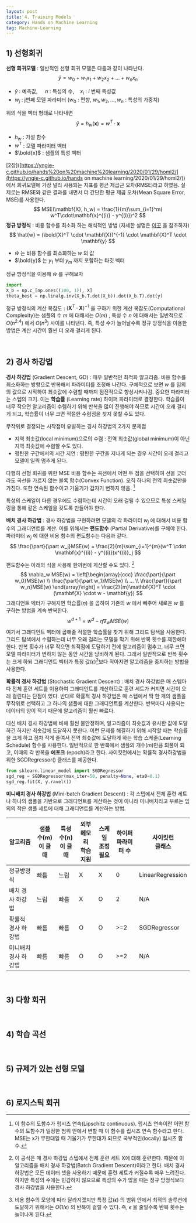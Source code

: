 ```yaml
---
layout: post
title: 4. Training Models
category: Hands on Machine Learning
tag: Machine-Learning
---
```


 

## 1) 선형회귀 

**선형 회귀모델** : 일반적인 선형 회귀 모델은 다음과 같이 나타난다.
$$
\hat{y} = w_0 + w_1x_1 + w_2x_2 + ... + w_nx_n
$$

- $\hat{y}$ : 예측값, $\quad n$ : 특성의 수,$\quad x_i$ : $i$ 번째 특성값
- $w_j$ : j번째 모델 파라미터 ($w_0$ : 편향,    $w_1, w_2, ... , w_n$ : 특성의 가중치)

위의 식을 벡터 형태로 나타내면
$$
\hat{y} = h_w(\mathbf{x}) =  w^T \cdot{\mathbf{x}}
$$

- $h_w$ : 가설 함수
- $w^T$ : 모델 파라미터 벡터
- $\bold{x}$ : 샘플의 특성 벡터

[2장]([https://yngie-c.github.io/hands%20on%20machine%20learning/2020/01/29/homl2/](https://yngie-c.github.io/hands on machine learning/2020/01/29/homl2/)) 에서 회귀모델에 가장 널리 사용되는 지표를 평균 제곱근 오차(RMSE)라고 하였음. 실제로는 RMSE와 같은 결과를 내면서 더 간단한 평균 제곱 오차(Mean Square Error, MSE)를 사용한다.
$$
MSE(\mathbf{X}, h_w) = \frac{1}{m}\sum_{i=1}^m( w^T\cdot\mathbf{x}^{(i)} - y^{(i)})^2
$$
**정규 방정식** : 비용 함수를 최소화 하는 해석적인 방법 (자세한 설명은 [이곳]([https://ko.wikipedia.org/wiki/%EC%B5%9C%EC%86%8C%EC%A0%9C%EA%B3%B1%EB%B2%95#%EC%84%A0%ED%98%95_%EC%B5%9C%EC%86%8C%EC%A0%9C%EA%B3%B1%EB%B2%95](https://ko.wikipedia.org/wiki/최소제곱법#선형_최소제곱법)) 을 참조하자)
$$
\hat{w} = (\bold{X}^T \cdot \mathbf{X})^{-1} \cdot \mathbf{X}^T \cdot \mathbf{y}
$$

- $\hat{w}$ 는 비용 함수를 최소화하는 $w$ 의 값
- $\bold{y}$ 는 $y_1$ 부터 $y_m$ 까지 포함하는 타깃 벡터

정규 방정식을 이용해 $\hat{w}$ 를 구해보자

```python
import
X_b = np.c_[np.ones((100, 1)), X]
theta_best = np.linalg.inv(X_b.T.dot(X_b)).dot(X_b.T).dot(y)
```

정규 방정식의 계산 복잡도 : $(\mathbf{X}^T \cdot \mathbf{X})^{-1}$ 을 구하기 위한 계산 복잡도(Computational Complexity)는 샘플의 수 $m$ 에 대해서는 $O(m)$ , 특성 수 $n$ 에 대해서는 일반적으로 $O(n^{2.4})$ 에서 $O(n^{3})$ 사이를 나타낸다. 즉, 특성 수가 늘어날수록 정규 방정식을 이용한 방법은 계산 시간이 훨씬 더 오래 걸리게 된다.

<br/>

## 2) 경사 하강법

**경사 하강법** (Gradient Descent, GD) : 매우 일반적인 최적화 알고리즘. 비용 함수를 최소화하는 방향으로 반복해서 파라미터를 조정해 나간다. 구체적으로 보면 $w$ 를 임의의 값으로 시작하여 최솟값에 수렴할 때까지 점진적으로 향상시켜나감. 중요한 파라미터는 스텝의 크기. 이는 **학습률** (Learning rate) 하이퍼 파라미터로 결정한다. 학습률이 너무 작으면 알고리즘이 수렴하기 위해 반복을 많이 진행해야 하므로 시간이 오래 걸리게 되고, 학습률이 너무 크면 적절한 수렴점을 찾지 못할 수도 있다. 

무작위로 결정되는 시작점이 유발하는 경사 하강법의 2가지 문제점

- 지역 최솟값(local minimum)으로의 수렴 : 전역 최솟값(global minimum)이 아닌 지역 최솟값에 수렴할 수도 있다. 
- 평탄한 구간에서의 시간 지연 : 평탄한 구간을 지나게 되는 경우 시간이 오래 걸리고 모델이 일찍 멈추게 된다.

다행히 선형 회귀를 위한 MSE 비용 함수는 곡선에서 어떤 두 점을 선택하여 선을 긋더라도 곡선을 가르지 않는 볼록 함수(Convex Function). 오직 하나의 전역 최솟값만을 가진다. 또한 연속된 함수이고 기울기가 갑자기 변하지 않음. [^1] 

특성의 스케일이 다른 경우에도 수렴하는데 시간이 오래 걸릴 수 있으므로 특성 스케일링을 통해 같은 스케일을 갖도록 만들어야 한다.

**배치 경사 하강법** : 경사 하강법을 구현하려면 모델의 각 파라미터 $w_j$ 에 대해서 비용 함수의 그래디언트를 계산. 이를 위해서는 **편도함수** (Partial Derivative)를 구해야 한다. 파라미터 $w_j$ 에 대한 비용 함수의 편도함수는 다음과 같다.
$$
\frac{\part}{\part w_j}MSE(w) = \frac{2}{m}\sum_{i=1}^{m}(w^T \cdot \mathbf{x}^{(i)} - y^{(i)})x^{(i)}_j
$$

편도함수는 아래의 식을 사용해 한꺼번에 계산할 수도 있다. [^2]
$$
\nabla_w MSE(w) = \left[\begin{array}{ccc} \frac{\part}{\part w_0}MSE(w) \\ \frac{\part}{\part w_1}MSE(w) \\ ... \\ \frac{\part}{\part w_n}MSE(w) \end{array}\right] = \frac{2}{m}\mathbf{X}^T \cdot (\mathbf{X} \cdot w - \mathbf{y})
$$
그래디언트 벡터가 구해지면 학습률($\eta$) 을 곱하여 기존의 $w$ 에서 빼주어 새로운 $w$ 를 구하는 방법을 계속 반복한다.
$$
w^{d+1} = w^d - \eta \nabla_w MSE(w)
$$
여기서 그래디언트 벡터에 곱해줄 적절한 학습률을 찾기 위해 그리드 탐색을 사용한다. 그리드 탐색에서 수렴하는데 너무 오래 걸리는 모델을 막기 위해 반복 횟수를 제한해야 한다. 반복 횟수가 너무 작으면  최적점에 도달하기 전에 알고리즘이 멈추고, 너무 크면 모델 파라미터가 변하지 않는 동안 시간을 낭비하게 된다.  그래서 일반적으로 반복 횟수는 크게 하되 그래디언트 벡터가 특정 값($\epsilon$)[^3]보다 작아지면 알고리즘을 중지하는 방법을 사용한다.

**확률적 경사 하강법** (Stochastic Gradient Descent) : 배치 경사 하강법은 매 스텝마다 전체 훈련 세트를 이용하여 그래디언트를 계산하므로 훈련 세트가 커지면 시간이 오래 걸린다는 단점이 있다. 반대로 확률적 경사 하강법은 매 스텝에서 딱 한 개의 샘플을 무작위로 선택하고 그 하나의 샘플에 대한 그래디언트를 계산한다. 반복마다 사용되는 데이터의 양이 적기 때문에 알고리즘이 훨씬 빠르다.

대신 배치 경사 하강법에 비해 훨씬 불안정하며, 알고리즘이 최솟값과 유사한 값에 도달하긴 하지만 최솟값에 도달하지 못한다. 이런 문제를 해결하기 위해 시작할 때는 학습률을 크게 하고 점차 작게 줄여서 전역 최솟값에 도달하게 하는 학습 스케줄(Learning Schedule) 함수를 사용한다. 일반적으로 한 반복에서 샘플의 개수($m$)만큼 되풀이 되고, 이때의 각 반복을 **에포크** (epoch)라고 한다. 사이킷런에서는 확률적 경사하강법을 위한 SGDRegressor() 클래스를 제공한다.

```python
from sklearn.linear_model import SGDRegressor
sgd_reg = SGDRegressor(max_iter=50, penalty=None, eta0=0.1)
sgd_reg.fit(X, y.ravel())
```

**미니배치 경사 하강법** (Mini-batch Gradient Descent) : 각 스텝에서 전체 훈련 세트나 하나의 샘플을 기반으로 그래디언트를 계산하는 것이 아니라 미니배치라고 부르는 임의의 작은 샘플 세트에 대해 그래디언트를 계산하는 방법.

| 알고리즘             | 샘플 수(m)<br>이 클 때 | 특성 수(n)<br>이 클 때 | 외부 메모리<br>학습 지원 | 스케일<br>조정 필요 | 하이퍼<br>파라미터 수 | 사이킷런<br>클래스 |
| -------------------- | ---------------------- | ---------------------- | ------------------------ | ------------------- | --------------------- | ------------------ |
| 정규방정식           | 빠름                   | 느림                   | X                        | X                   | 0                     | LinearRegression   |
| 배치 경사 하강법     | 느림                   | 빠름                   | X                        | O                   | 2                     | N/A                |
| 확률적 경사 하강법   | 빠름                   | 빠름                   | O                        | O                   | >=2                   | SGDRegressor       |
| 미니배치 경사 하강법 | 빠름                   | 빠름                   | O                        | O                   | >=2                   | N/A                |

<br/>

## 3) 다항 회귀



<br/>

## 4) 학습 곡선



<br/>

## 5) 규제가 있는 선형 모델



<br/>

## 6) 로지스틱 회귀



[^1]: 이 함수의 도함수가 립시츠 연속(Lipschitz continuous). 립시츠 연속이란 어떤 함수의 도함수가 일정한 범위 안에서 변할 때 이 함수를 립시츠 연속 함수라고 한다. MSE는 x가 무한대일 때 기울기가 무한대가 되므로 국부적인(locally) 립시츠 함수. 
[^2]: 이 공식은 매 경사 하강법 스텝에서 전체 훈련 세트 X에 대해 훈련한다. 때문에 이 알고리즘을 배치 경사 하강법(Batch Gradient Descent)이라고 한다. 배치 경사 하강법은 모든 데이터 셋을 사용하기 때문에 훈련 세트가 커질수록 매우 느려진다. 하지만 특성의 수에는 민감하지 않으므로 특성의 수가 많을 때는 정규 방정식보다 경사 하강법을 사용한다.
[^3]: 비용 함수의 모양에 따라 달라지겠지만 특정 값($\epsilon$) 의 범위 안에서 최적의 솔루션에 도달하기 위해서는 $O(1/\epsilon)$ 의 반복이 걸릴 수 있다. 즉,  $\epsilon$ 을 줄일수록 반복 횟수는 늘어나게 된다.  

